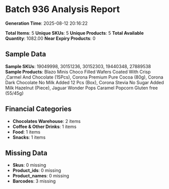 # Batch 936 Analysis Report

**Generation Time**: 2025-08-12 20:16:22

**Total Items**: 5
**Unique SKUs**: 5
**Unique Products**: 5
**Total Available Quantity**: 1082.00
**Near Expiry Products**: 0

## Sample Data
**Sample SKUs**: 19049998, 30151236, 30152303, 19440348, 27889538
**Sample Products**: Blazo Minis Choco Filled Wafers Coated With Crisp ,Carmel And Chocolate (15Pcs), Corona Premium Pure Cocoa (80g), Corona Dark Chocolate No Milk Added 12 Pcs (Box), Corona Stevia No Sugar Added Milk Hazelnut (Piece), Jaguar Wonder Pops Caramel Popcorn Gluten free (55/45g)

## Financial Categories
- **Chocolates Warehouse**: 2 items
- **Coffee & Other Drinks**: 1 items
- **Food**: 1 items
- **Snacks**: 1 items

## Missing Data
- **Skus**: 0 missing
- **Product_ids**: 0 missing
- **Product_names**: 0 missing
- **Barcodes**: 3 missing
